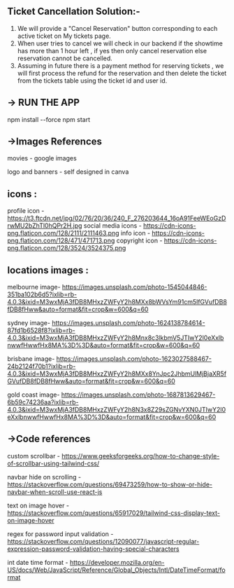 ## Ticket Cancellation Solution:-

1. We will provide a "Cancel Reservation" button corresponding to each active ticket on My tickets page.
2. When user tries to cancel we will check in our backend if the showtime has more than 1 hour left , if yes then only cancel reservation else reservation cannot be cancelled.
3. Assuming in future there is a payment method for reserving tickets , we will first process the refund for the reservation and then delete the ticket from the tickets table using the ticket id and user id.



## -> RUN THE APP
npm install --force
npm start

## ->Images References
movies - google images

logo and banners - self designed in canva

## icons :
profile icon - https://t3.ftcdn.net/jpg/02/76/20/36/240_F_276203644_16oA91FeeWEoGzDrwMU2bZhTl0hQPr2H.jpg
social media icons - https://cdn-icons-png.flaticon.com/128/2111/2111463.png 
info icon - https://cdn-icons-png.flaticon.com/128/471/471713.png
copyright icon - https://cdn-icons-png.flaticon.com/128/3524/3524375.png

## locations images :
melbourne image- https://images.unsplash.com/photo-1545044846-351ba102b6d5?ixlib=rb-4.0.3&ixid=M3wxMjA3fDB8MHxzZWFyY2h8MXx8bWVsYm91cm5lfGVufDB8fDB8fHww&auto=format&fit=crop&w=600&q=60

sydney image- https://images.unsplash.com/photo-1624138784614-87fd1b6528f8?ixlib=rb-4.0.3&ixid=M3wxMjA3fDB8MHxzZWFyY2h8Mnx8c3lkbmV5JTIwY2l0eXxlbnwwfHwwfHx8MA%3D%3D&auto=format&fit=crop&w=600&q=60

brisbane image- https://images.unsplash.com/photo-1623027588467-24b2124f70b1?ixlib=rb-4.0.3&ixid=M3wxMjA3fDB8MHxzZWFyY2h8MXx8YnJpc2JhbmUlMjBjaXR5fGVufDB8fDB8fHww&auto=format&fit=crop&w=600&q=60

gold coast image- https://images.unsplash.com/photo-1687813629467-6b59c74236aa?ixlib=rb-4.0.3&ixid=M3wxMjA3fDB8MHxzZWFyY2h8N3x8Z29sZGNvYXN0JTIwY2l0eXxlbnwwfHwwfHx8MA%3D%3D&auto=format&fit=crop&w=600&q=60

##  ->Code references
custom scrollbar - https://www.geeksforgeeks.org/how-to-change-style-of-scrollbar-using-tailwind-css/

navbar hide on scrolling - https://stackoverflow.com/questions/69473259/how-to-show-or-hide-navbar-when-scroll-use-react-js

text on image hover - https://stackoverflow.com/questions/65917029/tailwind-css-display-text-on-image-hover

regex for password input validation - https://stackoverflow.com/questions/12090077/javascript-regular-expression-password-validation-having-special-characters

int date time format - https://developer.mozilla.org/en-US/docs/Web/JavaScript/Reference/Global_Objects/Intl/DateTimeFormat/format
